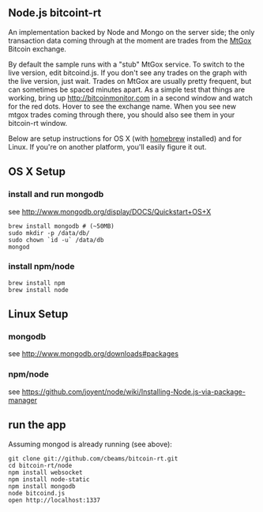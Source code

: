 ## Node.js bitcoint-rt

An implementation backed by Node and Mongo on the server side;
the only transaction data coming through at the moment are trades from the
[MtGox] Bitcoin exchange.

By default the sample runs with a "stub" MtGox service. To switch to the
live version, edit bitcoind.js. If you don't see any trades on the graph
with the live version, just wait. Trades on MtGox are usually pretty frequent,
but can sometimes be spaced minutes apart. As a simple test that things are
working, bring up http://bitcoinmonitor.com in a second window and watch
for the red dots. Hover to see the exchange name. When you see
new mtgox trades coming through there, you should also see them in your
bitcoin-rt window.

Below are setup instructions for OS X (with [homebrew][] installed) and
for Linux. If you're on another platform, you'll easily figure it out.

## OS X Setup

### install and run mongodb
see http://www.mongodb.org/display/DOCS/Quickstart+OS+X
```
brew install mongodb # (~50MB)
sudo mkdir -p /data/db/
sudo chown `id -u` /data/db
mongod
```

### install npm/node
```
brew install npm
brew install node
```

## Linux Setup

### mongodb
see http://www.mongodb.org/downloads#packages

### npm/node
see https://github.com/joyent/node/wiki/Installing-Node.js-via-package-manager

## run the app
Assuming mongod is already running (see above):

```
git clone git://github.com/cbeams/bitcoin-rt.git
cd bitcoin-rt/node
npm install websocket
npm install node-static
npm install mongodb
node bitcoind.js
open http://localhost:1337
```

[mtgox]: https://mtgox.com
[homebrew]: http://mxcl.github.com/homebrew
